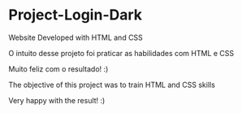 # Project-Login-Dark

Website Developed with HTML and CSS

O intuito desse projeto foi praticar as habilidades com HTML e CSS

Muito feliz com o resultado! :)

The objective of this project was to train HTML and CSS skills

Very happy with the result! :)
